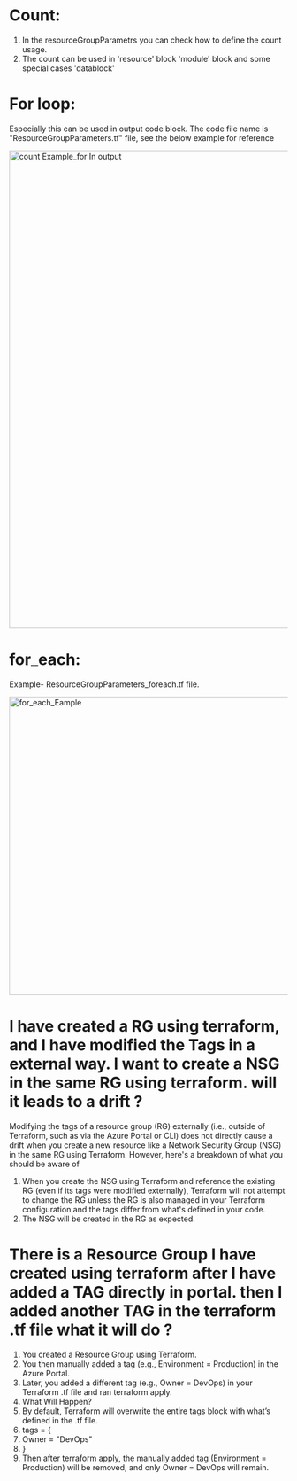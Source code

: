 # Count: 
  1. In the resourceGroupParametrs you can check how to define the count usage.
  2. The count can be used in 'resource' block 'module' block and some special cases 'datablock'

# For loop: 
Especially this can be used in output code block. The code file name is "ResourceGroupParameters.tf" file, see the below example for reference

<img width="863" alt="count Example_for In output" src="https://github.com/user-attachments/assets/3fd752d4-345f-44f7-887a-64bf22c4ed57" />

# for_each:
Example- ResourceGroupParameters_foreach.tf file.

<img width="539" alt="for_each_Eample" src="https://github.com/user-attachments/assets/760ad056-750a-446a-a51d-317e2eb9ae14" />

# I have created a RG using terraform, and I have modified the Tags in a external way. I want to create a NSG in the same RG using terraform. will it leads to a drift ?
Modifying the tags of a resource group (RG) externally (i.e., outside of Terraform, such as via the Azure Portal or CLI) does not directly cause a drift when you create a new resource like a Network Security Group (NSG) in the same RG using Terraform. However, here's a breakdown of what you should be aware of
 1. When you create the NSG using Terraform and reference the existing RG (even if its tags were modified externally), Terraform will not attempt to change the RG unless the RG is also managed in your Terraform configuration and the tags differ from what's defined in your code.
 2. The NSG will be created in the RG as expected.

# There is a Resource Group I have created using terraform after I have added a TAG directly in portal. then I added another TAG in the terraform .tf file what it will do ?
1. You created a Resource Group using Terraform.
2. You then manually added a tag (e.g., Environment = Production) in the Azure Portal.
3. Later, you added a different tag (e.g., Owner = DevOps) in your Terraform .tf file and ran terraform apply.
4. What Will Happen?
5. By default, Terraform will overwrite the entire tags block with what’s defined in the .tf file.
6. tags = {
7.  Owner = "DevOps"
8. }
9. Then after terraform apply, the manually added tag (Environment = Production) will be removed, and only Owner = DevOps will remain.





